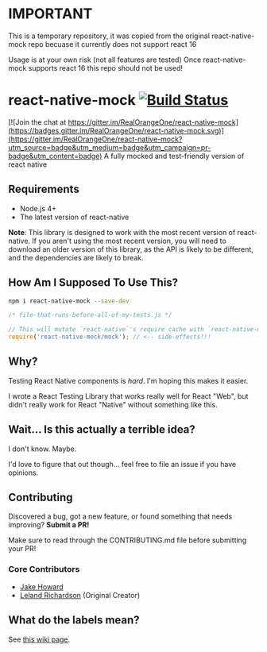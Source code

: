 IMPORTANT
=======
This is a temporary repository, it was copied from the original react-native-mock repo becuase it currently does not support react 16

Usage is at your own risk (not all features are tested) Once react-native-mock supports react 16 this repo should not be used!

# react-native-mock [![Build Status](https://travis-ci.org/RealOrangeOne/react-native-mock.svg?branch=master)](https://travis-ci.org/RealOrangeOne/react-native-mock)

[![Join the chat at https://gitter.im/RealOrangeOne/react-native-mock](https://badges.gitter.im/RealOrangeOne/react-native-mock.svg)](https://gitter.im/RealOrangeOne/react-native-mock?utm_source=badge&utm_medium=badge&utm_campaign=pr-badge&utm_content=badge)
A fully mocked and test-friendly version of react native

## Requirements
- Node.js 4+
- The latest version of react-native

__Note__: This library is designed to work with the most recent version of react-native. If you aren't using the most recent version, you will need to download an older version of this library, as the API is likely to be different, and the dependencies are likely to break.

## How Am I Supposed To Use This?

```bash
npm i react-native-mock --save-dev
```

```js
/* file-that-runs-before-all-of-my-tests.js */

// This will mutate `react-native`'s require cache with `react-native-mock`'s.
require('react-native-mock/mock'); // <-- side-effects!!!
```

## Why?

Testing React Native components is *hard*.  I'm hoping this makes it easier.

I wrote a React Testing Library that works really well for React "Web", but didn't really work for React "Native" without something like this.


## Wait... Is this actually a terrible idea?

I don't know. Maybe.

I'd love to figure that out though... feel free to file an issue if you have opinions.


## Contributing
Discovered a bug, got a new feature, or found something that needs improving? __Submit a PR!__

Make sure to read through the CONTRIBUTING.md file before submitting your PR!

### Core Contributors
- [Jake Howard](https://github.com/RealOrangeOne)
- [Leland Richardson](https://github.com/lelandrichardson) (Original Creator)

## What do the labels mean?
See [this wiki page](https://github.com/RealOrangeOne/react-native-mock/wiki/Labels---What-do-they-mean%3F).
